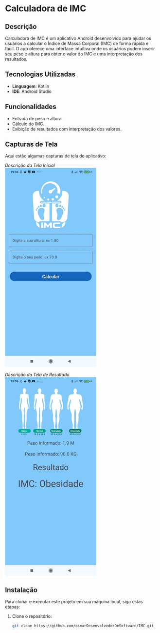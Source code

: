 # Calculadora de IMC

## Descrição
Calculadora de IMC é um aplicativo Android desenvolvido para ajudar os usuários a calcular o Índice de Massa Corporal (IMC) de forma rápida e fácil. O app oferece uma interface intuitiva onde os usuários podem inserir seu peso e altura para obter o valor do IMC e uma interpretação dos resultados.

## Tecnologias Utilizadas
- **Linguagem**: Kotlin
- **IDE**: Android Studio

## Funcionalidades
- Entrada de peso e altura.
- Cálculo do IMC.
- Exibição de resultados com interpretação dos valores.

## Capturas de Tela
Aqui estão algumas capturas de tela do aplicativo:

*Descrição da Tela Inicial*  
<img src="https://github.com/osmarDesenvolvedorDeSoftware/IMC/blob/master/tela_inicial.jpg" alt="Tela Inicial" width="300"/>

*Descrição da Tela de Resultado*  
<img src="https://github.com/osmarDesenvolvedorDeSoftware/IMC/blob/master/tela_preco.jpg" alt="Tela de Resultado" width="300"/>

## Instalação
Para clonar e executar este projeto em sua máquina local, siga estas etapas:

1. Clone o repositório:
   ```bash
   git clone https://github.com/osmarDesenvolvedorDeSoftware/IMC.git
